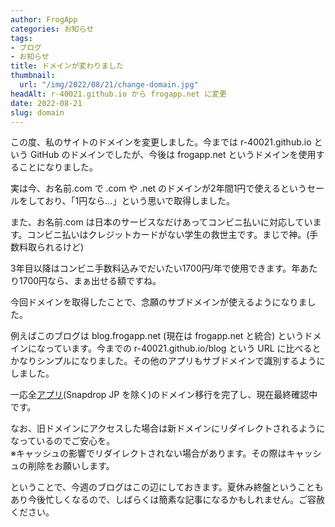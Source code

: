 ```yaml
---
author: FrogApp
categories: お知らせ
tags:
- ブログ
- お知らせ
title: ドメインが変わりました
thumbnail:
  url: "/img/2022/08/21/change-domain.jpg"
headAlt: r-40021.github.io から frogapp.net に変更
date: 2022-08-21
slug: domain
---
```


この度、私のサイトのドメインを変更しました。今までは r-40021.github.io という GitHub のドメインでしたが、今後は frogapp.net というドメインを使用することになりました。

実は今、お名前.com で .com や .net のドメインが2年間1円で使えるというセールをしており、「1円なら…」という思いで取得しました。

また、お名前.com は日本のサービスなだけあってコンビニ払いに対応しています。コンビニ払いはクレジットカードがない学生の救世主です。まじで神。(手数料取られるけど)

3年目以降はコンビニ手数料込みでだいたい1700円/年で使用できます。年あたり1700円なら、まぁ出せる額ですね。

今回ドメインを取得したことで、念願のサブドメインが使えるようになりました。

例えばこのブログは blog.frogapp.net (現在は frogapp.net と統合) というドメインになっています。今までの r-40021.github.io/blog という URL に比べるとかなりシンプルになりました。その他のアプリもサブドメインで識別するようにしました。

一応全[アプリ](https://frogapp.net/works)(Snapdrop JP を除く)のドメイン移行を完了し、現在最終確認中です。

なお、旧ドメインにアクセスした場合は新ドメインにリダイレクトされるようになっているのでご安心を。<br />※キャッシュの影響でリダイレクトされない場合があります。その際はキャッシュの削除をお願いします。

ということで、今週のブログはこの辺にしておきます。夏休み終盤ということもあり今後忙しくなるので、しばらくは簡素な記事になるかもしれません。ご容赦ください。
